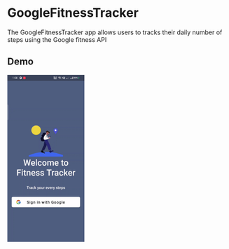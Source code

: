 # GoogleFitnessTracker
The GoogleFitnessTracker app allows users to tracks their daily number of steps using the Google fitness API 

## Demo
<img src="https://github.com/gau4sar/GoogleFitnessTracker/blob/main/fitness_tracker.gif" width="35%" height="35%"/>
